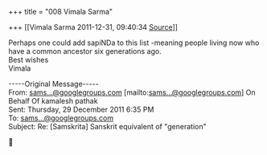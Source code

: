 +++
title = "008 Vimala Sarma"

+++
[[Vimala Sarma	2011-12-31, 09:40:34 [Source](https://groups.google.com/g/samskrita/c/3KDYkv3zdsE)]]



Perhaps one could add sapiNDa to this list -meaning people living now who  
have a common ancestor six generations ago.  
Best wishes  
Vimala

  
-----Original Message-----  
From: [sams...@googlegroups.com]() \[mailto:[sams...@googlegroups.com]()\] On  
Behalf Of kamalesh pathak  
Sent: Thursday, 29 December 2011 6:35 PM  
To: [sams...@googlegroups.com]()  
Subject: Re: \[Samskrita\] Sanskrit equivalent of "generation"



